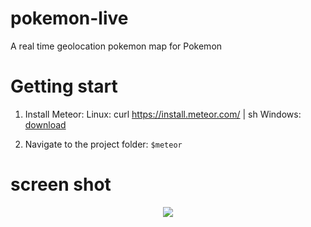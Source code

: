 # pokemon-live
A real time geolocation pokemon map for Pokemon 


# Getting start
1. Install Meteor:
   Linux: curl https://install.meteor.com/ | sh
   Windows: [download](https://www.meteor.com/install)
   
2. Navigate to the project folder:
   `$meteor`

# screen shot 
<p align="center">
<img src="screenshot.png">
</p>
